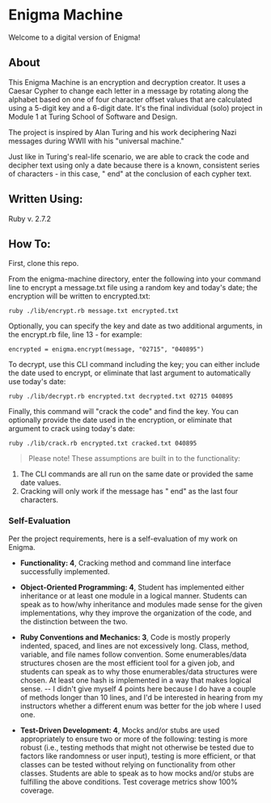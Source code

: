 # Enigma Machine

Welcome to a digital version of Enigma!

## About

This Enigma Machine is an encryption and decryption creator. It uses a Caesar Cypher to change each letter in a message by rotating along the alphabet based on one of four character offset values that are calculated using a 5-digit key and a 6-digit date. It's the final individual (solo) project in Module 1 at Turing School of Software and Design.

The project is inspired by Alan Turing and his work deciphering Nazi messages during WWII with his "universal machine."

Just like in Turing's real-life scenario, we are able to crack the code and decipher text using only a date because there is a known, consistent series of characters - in this case, " end" at the conclusion of each cypher text.

## Written Using:
Ruby v. 2.7.2

## How To:

First, clone this repo.

From the enigma-machine directory, enter the following into your command line to encrypt a message.txt file using a random key and today's date; the encryption will be written to encrypted.txt:
```
ruby ./lib/encrypt.rb message.txt encrypted.txt
```

Optionally, you can specify the key and date as two additional arguments, in the encrypt.rb file, line 13 - for example:
```
encrypted = enigma.encrypt(message, "02715", "040895")
```

To decrypt, use this CLI command including the key; you can either include the date used to encrypt, or eliminate that last argument to automatically use today's date:
```
ruby ./lib/decrypt.rb encrypted.txt decrypted.txt 02715 040895
```

Finally, this command will "crack the code" and find the key. You can optionally provide the date used in the encryption, or eliminate that argument to crack using today's date:
```
ruby ./lib/crack.rb encrypted.txt cracked.txt 040895
```

> Please note! These assumptions are built in to the functionality: 

1. The CLI commands are all run on the same date or provided the same date values.
1. Cracking will only work if the message has " end" as the last four characters.

### Self-Evaluation

Per the project requirements, here is a self-evaluation of my work on Enigma.

- **Functionality: 4**, Cracking method and command line interface successfully implemented.

- **Object-Oriented Programming: 4**, Student has implemented either inheritance or at least one module in a logical manner. Students can speak as to how/why inheritance and modules made sense for the given implementations, why they improve the organization of the code, and the distinction between the two.

- **Ruby Conventions and Mechanics: 3**, Code is mostly properly indented, spaced, and lines are not excessively long. Class, method, variable, and file names follow convention. Some enumerables/data structures chosen are the most efficient tool for a given job, and students can speak as to why those enumerables/data structures were chosen. At least one hash is implemented in a way that makes logical sense.
 -- I didn't give myself 4 points here because I do have a couple of methods longer than 10 lines, and I'd be interested in hearing from my instructors whether a different enum was better for the job where I used one.

- **Test-Driven Development: 4**, Mocks and/or stubs are used appropriately to ensure two or more of the following: testing is more robust (i.e., testing methods that might not otherwise be tested due to factors like randomness or user input), testing is more efficient, or that classes can be tested without relying on functionality from other classes. Students are able to speak as to how mocks and/or stubs are fulfilling the above conditions. Test coverage metrics show 100% coverage.
